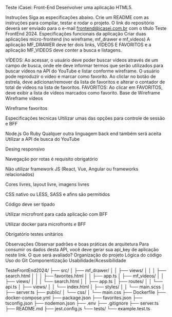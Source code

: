 Teste iCasei: Front-End
Desenvolver uma aplicação HTML5.

Instruções
Siga as especificações abaixo.
Crie um README com as instruções para compilar, testar e rodar o projeto.
O link do repositório deverá ser enviado para o e-mail frontend@icasei.com.br com o título Teste FrontEnd 2024.
Especificações funcionais da aplicação
Criar duas aplicações micro-frontend (no wireframe, mf_drawer e mf_videos) A aplicação MF_DRAWER deve ter dois links, VÍDEOS E FAVORITOS e a aplicação MF_VIDEOS deve conter a busca e listagens.

VÍDEOS:
Ao acessar, o usuário deve poder buscar vídeos através de um campo de busca, onde ele deve informar termos que serão utilizados para buscar vídeos na API do YouTube e listar conforme wireframe.
O usuário pode reproduzir o vídeo e marcar como favorito.
Ao cliclar no botão de estrela, deve adicionar/remover da lista de favoritos e alterar o contador de total de vídeos na lista de favoritos.
FAVORITOS:
Ao clicar em FAVORITOS, deve exibir a lista de vídeos marcados como favorito.
Base de Wireframe
Wireframe vídeos

Wireframe favoritos

Especificações tecnicas
Ultilizar umas das opções para controle de sessão e BFF

Node.js
Go
Ruby
Qualquer outra linguagem back end também será aceita
Utilizar a API de busca do YouTube

Desing responsivo

Navegação por rotas é requisito obrigatório

Não utilizar framework JS (React, Vue, Angular ou frameworks relacionados)

Cores livres, layout livre, imagens livres

CSS nativo ou LESS, SASS e afins são permitidos

Código deve ser tipado

Utilizar microfront para cada aplicação com BFF

Utilizar docker para microfronts e BFF

Obrigatório testes unitários

Observações
Observar padrões e boas práticas de arquitetura
Para consumir os dados desta API, você deve gerar sua api_key de aplicação neste link.
O que será avaliado?
Organização do projeto
Lógica do código
Uso do Git
Componentização
Usabilidade/Acessibilidade

TesteFrontEnd2024/
├── src/
│   ├── mf_drawer/
│   │   ├── views/
│   │   │   ├── search.html
│   │   │   ├── favorites.html
│   │   ├── app.ts
│   ├── mf_videos/
│   │   ├── views/
│   │   │   └── search.html
│   │   ├── app.ts
│   ├── routes/
│   │   └── api.ts
│   ├── views/
│   │   └── index.html
│   ├── styles/
│   │   └── main.scss
│   ├── server.ts
├── public/
│   └── css/
│       └── main.css
├── Dockerfile 
├── docker-compose.yml
├── package.json
├── favorites.json
├── tsconfig.json
├── nodemon.json
├── .env
├── .gitignore
├── server.ts
├── README.md
├── jest.config.js
└── tests/
    └── example.test.ts